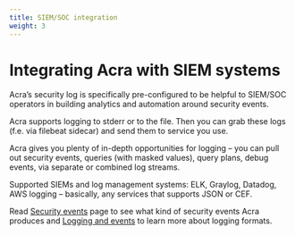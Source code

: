 ```yaml
---
title: SIEM/SOC integration
weight: 3
---
```


# Integrating Acra with SIEM systems 

Acra’s security log is specifically pre-configured to be helpful to SIEM/SOC operators in building analytics and automation around security events.

Acra supports logging to stderr or to the file. Then you can grab these logs (f.e. via filebeat sidecar) and send them to service you use.

Acra gives you plenty of in-depth opportunities for logging – you can pull out security events, queries (with masked values), query plans, debug events, via separate or combined log streams.

Supported SIEMs and log management systems: ELK, Graylog, Datadog, AWS logging – basically, any services that supports JSON or CEF.

Read [Security events](/acra/security-controls/security-logging-and-events/security-events/) page to see what kind of security events Acra produces and [Logging and events](/acra/security-controls/security-logging-and-events/security-events/) to learn more about logging formats.
